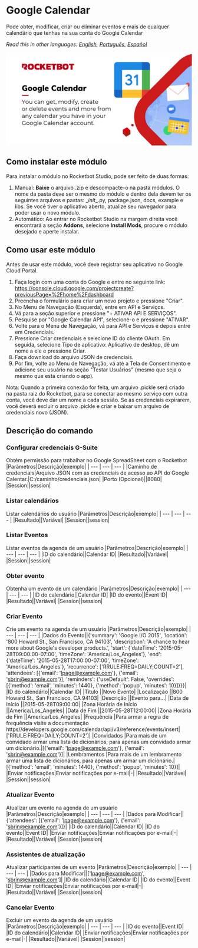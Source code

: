 



# Google Calendar
  
Pode obter, modificar, criar ou eliminar eventos e mais de qualquer calendário que tenhas na sua conta do Google Calendar  

*Read this in other languages: [English](Manual_GoogleCalendar.md), [Português](Manual_GoogleCalendar.pr.md), [Español](Manual_GoogleCalendar.es.md)*
  
![banner](imgs/Modulo_GoogleCalendar.jpg)
## Como instalar este módulo
  
Para instalar o módulo no Rocketbot Studio, pode ser feito de duas formas:
1. Manual: __Baixe__ o arquivo .zip e descompacte-o na pasta módulos. O nome da pasta deve ser o mesmo do módulo e dentro dela devem ter os seguintes arquivos e pastas: \__init__.py, package.json, docs, example e libs. Se você tiver o aplicativo aberto, atualize seu navegador para poder usar o novo módulo.
2. Automático: Ao entrar no Rocketbot Studio na margem direita você encontrará a seção **Addons**, selecione **Install Mods**, procure o módulo desejado e aperte instalar.  

## Como usar este módulo

Antes de usar este módulo, você deve registrar seu aplicativo no Google Cloud Portal.

1. Faça login com uma conta do Google e entre no seguinte link: https://console.cloud.google.com/projectcreate?previousPage=%2Fhome%2Fdashboard
2. Preencha o formulário para criar um novo projeto e pressione "Criar".
3. No Menu de Navegação (Esquerda), entre em API e Serviços.
4. Vá para a seção superior e pressione "+ ATIVAR API E SERVIÇOS".
5. Pesquise por "Google Calendar API", selecione-o e pressione "ATIVAR".
6. Volte para o Menu de Navegação, vá para API e Serviços e depois entre em Credenciais.
7. Pressione Criar credenciais e selecione ID do cliente OAuth. Em seguida, selecione Tipo de aplicativo: Aplicativo de desktop, dê um nome a ele e pressione Criar.
8. Faça download do arquivo JSON de credenciais.
9. Por fim, volte ao Menu de Navegação, vá até a Tela de Consentimento e adicione seu usuário na seção "Testar Usuários" (mesmo que seja o mesmo que está criando o 
app).

Nota: Quando a primeira conexão for feita, um arquivo .pickle será criado na pasta raiz do Rocketbot, para se conectar ao mesmo serviço com outra conta, você deve dar um nome a cada sessão. Se as credenciais expirarem, você deverá excluir o arquivo .pickle e criar e baixar um arquivo de credenciais novo (JSON).

## Descrição do comando

### Configurar credenciais G-Suite
  
Obtém permissão para trabalhar no Google SpreadSheet com o Rocketbot
|Parâmetros|Descrição|exemplo|
| --- | --- | --- |
|Caminho de credenciais|Arquivo JSON com as credenciais de acesso ao API do Google Calentar.|C:/caminho/credenciais.json|
|Porto (Opcional)||8080|
|Session||session|

### Listar calendários
  
Listar calendários do usuário
|Parâmetros|Descrição|exemplo|
| --- | --- | --- |
|Resultado||Variável|
|Session||session|

### Listar Eventos
  
Listar eventos da agenda de um usuário
|Parâmetros|Descrição|exemplo|
| --- | --- | --- |
|ID do calendário||Calendar ID|
|Resultado||Variável|
|Session||session|

### Obter evento
  
Obtenha um evento de um calendário
|Parâmetros|Descrição|exemplo|
| --- | --- | --- |
|ID do calendário||Calendar ID|
|ID do evento||Event ID|
|Resultado||Variável|
|Session||session|

### Criar Evento
  
Crie um evento na agenda de um usuário
|Parâmetros|Descrição|exemplo|
| --- | --- | --- |
|Dados do Evento||{'summary': 'Google I/O 2015', 'location': '800 Howard St., San Francisco, CA 94103', 'description': 'A chance to hear more about Google's developer products.', 'start': {'dateTime': '2015-05-28T09:00:00-07:00', 'timeZone': 'America/Los_Angeles'}, 'end': {'dateTime': '2015-05-28T17:00:00-07:00', 'timeZone': 'America/Los_Angeles'}, 'recurrence': ['RRULE:FREQ=DAILY;COUNT=2'], 'attendees': [{'email': 'lpage@example.com'}, {'email': 'sbrin@example.com'}], 'reminders': {'useDefault': False, 'overrides': [{'method': 'email', 'minutes': 1440}, {'method': 'popup', 'minutes': 10}]}}}|
|ID do calendário||Calendar ID|
|Título ||Novo Evento|
|Localização ||800 Howard St., San Francisco, CA 94103|
|Descrição ||Evento para...|
|Data de Início ||2015-05-28T09:00:00|
|Zona Horária de Início ||America/Los_Angeles|
|Data de Fim ||2015-05-28T12:00:00|
|Zona Horária de Fim ||America/Los_Angeles|
|Frequência |Para armar a regra de frequência visite a documentação https//developers.google.com/calendar/api/v3/reference/events/insert|['RRULE:FREQ=DAILY;COUNT=2']|
|Convidados |Para mais de um convidado armar uma lista de dicionários, para apenas um convidado armar um dicionário.|[{'email': 'lpage@example.com'}, {'email': 'sbrin@example.com'}]|
|Lembramentos |Para mais de um lembramento armar uma lista de dicionários, para apenas um armar um dicionário.|[{'method': 'email', 'minutes': 1440}, {'method': 'popup', 'minutes': 10}]|
|Enviar notificações|Enviar notificações por e-mail|-|
|Resultado||Variável|
|Session||session|

### Atualizar Evento
  
Atualizar um evento na agenda de um usuário
|Parâmetros|Descrição|exemplo|
| --- | --- | --- |
|Dados para Modificar||{'attendees': [{'email': 'lpage@example.com'}, {'email': 'sbrin@example.com'}]}|
|ID do calendário||Calendar ID|
|ID do evento||Event ID|
|Enviar notificações|Enviar notificações por e-mail|-|
|Resultado||Variável|
|Session||session|

### Assistentes de atualização
  
Atualizar participantes de um evento
|Parâmetros|Descrição|exemplo|
| --- | --- | --- |
|Dados para Modificar||['lpage@example.com', 'sbrin@example.com']|
|ID do calendário||Calendar ID|
|ID do evento||Event ID|
|Enviar notificações|Enviar notificações por e-mail|-|
|Resultado||Variável|
|Session||session|

### Cancelar Evento
  
Excluir um evento da agenda de um usuário
|Parâmetros|Descrição|exemplo|
| --- | --- | --- |
|ID do evento||Event ID|
|ID do calendário||Calendar ID|
|Enviar notificações|Enviar notificações por e-mail|-|
|Resultado||Variável|
|Session||session|

